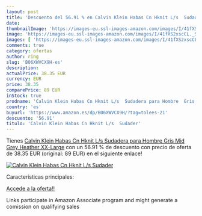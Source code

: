 ```yaml
---
layout: post
title: 'Descuento del 56.91 % en Calvin Klein Habas Cn Hknit L/s  Sudader'
date: 
thumbnailImage: 'https://images-eu.ssl-images-amazon.com/images/I/41fXS2xscCL._SL200_.jpg'
image: 'https://images-eu.ssl-images-amazon.com/images/I/41fXS2xscCL._SL200_.jpg'
images: [ 'https://images-eu.ssl-images-amazon.com/images/I/41fXS2xscCL._SL200_.jpg' ]
comments: true
category: ofertas
author: ring
slug: 'B06XWVCX9H-es'
description:
actualPrice: 38.35 EUR
currency: EUR
price: 38.35
comparePrice: 89 EUR
inStock: true
prodname: 'Calvin Klein Habas Cn Hknit L/s  Sudadera para Hombre  Gris  Mid Grey Heather  XX-Large'
country: 'es'
buyurl: 'https://www.amazon.es/dp/B06XWVCX9H/?tag=tolees-21'
descuento: '56.91'
titulo: 'Calvin Klein Habas Cn Hknit L/s  Sudader'
---
```


Tienes [Calvin Klein Habas Cn Hknit L/s  Sudadera para Hombre  Gris  Mid Grey Heather  XX-Large](https://www.amazon.es/dp/B06XWVCX9H/?tag=tolees-21) con un 56.91 % de descuento con precio de oferta de 38.35 EUR (original: 89 EUR) en el siguiente enlace!

[![Calvin Klein Habas Cn Hknit L/s  Sudader](https://images-eu.ssl-images-amazon.com/images/I/41fXS2xscCL._SL200_.jpg)](https://www.amazon.es/dp/B06XWVCX9H/?tag=tolees-21)

Características principales:


[Accede a la oferta!!](https://www.amazon.es/dp/B06XWVCX9H/?tag=tolees-21)

Links participate in Amazon Associate program and might generate a comission on qualifying sales



